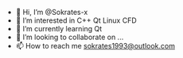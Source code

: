 - 👋 Hi, I’m @Sokrates-x
- 👀 I’m interested in C++ Qt Linux CFD
- 🌱 I’m currently learning Qt
- 💞️ I’m looking to collaborate on ...
- 📫 How to reach me sokrates1993@outlook.com

<!---
Sokrates-x/Sokrates-x is a ✨ special ✨ repository because its `README.md` (this file) appears on your GitHub profile.
You can click the Preview link to take a look at your changes.
--->
